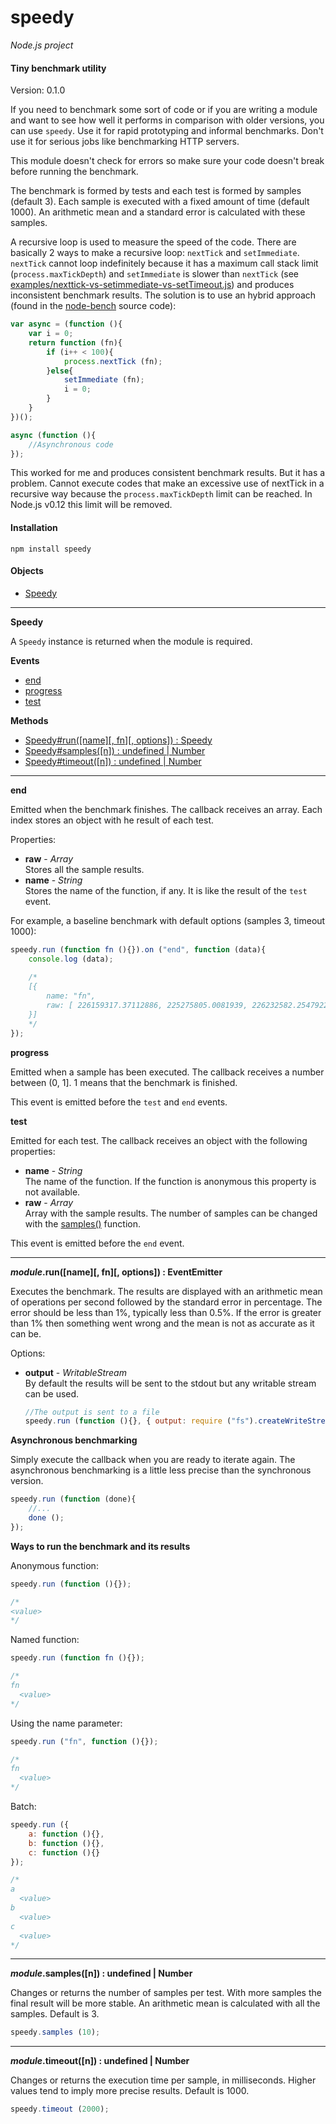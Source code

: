 speedy
======

_Node.js project_

#### Tiny benchmark utility ####

Version: 0.1.0

If you need to benchmark some sort of code or if you are writing a module and want to see how well it performs in comparison with older versions, you can use `speedy`. Use it for rapid prototyping and informal benchmarks. Don't use it for serious jobs like benchmarking HTTP servers.

This module doesn't check for errors so make sure your code doesn't break before running the benchmark.

The benchmark is formed by tests and each test is formed by samples (default 3). Each sample is executed with a fixed amount of time (default 1000). An arithmetic mean and a standard error is calculated with these samples.

A recursive loop is used to measure the speed of the code. There are basically 2 ways to make a recursive loop: `nextTick` and `setImmediate`. `nextTick` cannot loop indefinitely because it has a maximum call stack limit (`process.maxTickDepth`) and `setImmediate` is slower than `nextTick` (see [examples/nexttick-vs-setimmediate-vs-setTimeout.js](https://github.com/gagle/node-speedy/blob/master/examples/nexttick-vs-setimmediate-vs-setTimeout.js)) and produces inconsistent benchmark results. The solution is to use an hybrid approach (found in the [node-bench](https://github.com/isaacs/node-bench) source code):

```javascript
var async = (function (){
	var i = 0;
	return function (fn){
		if (i++ < 100){
			process.nextTick (fn);
		}else{
			setImmediate (fn);
			i = 0;
		}
	}
})();

async (function (){
	//Asynchronous code
});
```

This worked for me and produces consistent benchmark results. But it has a problem. Cannot execute codes that make an excessive use of nextTick in a recursive way because the `process.maxTickDepth` limit can be reached. In Node.js v0.12 this limit will be removed.

#### Installation ####

```
npm install speedy
```

#### Objects ####

- [Speedy](#speedy_object)

---

<a name="speedy_object"></a>
__Speedy__

A `Speedy` instance is returned when the module is required.

__Events__

- [end](event_end)
- [progress](event_progress)
- [test](event_test)

__Methods__

- [Speedy#run([name][, fn][, options]) : Speedy](#run)
- [Speedy#samples([n]) : undefined | Number](#samples)
- [Speedy#timeout([n]) : undefined | Number](#timeout)

---

<a name="event_end"></a>
__end__

Emitted when the benchmark finishes. The callback receives an array. Each index stores an object with he result of each test.

Properties:

- __raw__ - _Array_  
Stores all the sample results.
- __name__ - _String_  
Stores the name of the function, if any. It is like the result of the `test` event.

For example, a baseline benchmark with default options (samples 3, timeout 1000):

```javascript
speedy.run (function fn (){}).on ("end", function (data){
	console.log (data);
	
	/*
	[{
		name: "fn",
		raw: [ 226159317.37112886, 225275805.0081939, 226232582.25479224 ]
	}]
	*/
});
```

<a name="event_progress"></a>
__progress__

Emitted when a sample has been executed. The callback receives a number between (0, 1]. 1 means that the benchmark is finished.

This event is emitted before the `test` and `end` events.
	
<a name="event_test"></a>
__test__

Emitted for each test. The callback receives an object with the following properties:

- __name__ - _String_  
	The name of the function. If the function is anonymous this property is not available.
- __raw__ - _Array_  
	Array with the sample results. The number of samples can be changed with the [samples()](#samples) function.

This event is emitted before the `end` event.

---

<a name="run"></a>
___module_.run([name][, fn][, options]) : EventEmitter__

Executes the benchmark. The results are displayed with an arithmetic mean of operations per second followed by the standard error in percentage. The error should be less than 1%, typically less than 0.5%. If the error is greater than 1% then something went wrong and the mean is not as accurate as it can be.

Options:

- __output__ - _WritableStream_  
	By default the results will be sent to the stdout but any writable stream can be used.
	
	```javascript
	//The output is sent to a file
	speedy.run (function (){}, { output: require ("fs").createWriteStream ("file") });
	```

__Asynchronous benchmarking__

Simply execute the callback when you are ready to iterate again. The asynchronous benchmarking is a little less precise than the synchronous version.

```javascript
speedy.run (function (done){
	//...
	done ();
});
```

__Ways to run the benchmark and its results__

Anonymous function:

```javascript
speedy.run (function (){});

/*
<value>
*/
```

Named function:

```javascript
speedy.run (function fn (){});

/*
fn
  <value>
*/
```

Using the name parameter:

```javascript
speedy.run ("fn", function (){});

/*
fn
  <value>
*/
```

Batch:

```javascript
speedy.run ({
	a: function (){},
	b: function (){},
	c: function (){}
});

/*
a
  <value>
b
  <value>
c
  <value>
*/
```

---

<a name="samples"></a>
___module_.samples([n]) : undefined | Number__

Changes or returns the number of samples per test. With more samples the final result will be more stable. An arithmetic mean is calculated with all the samples. Default is 3.


```javascript
speedy.samples (10);
```

---

<a name="timeout"></a>
___module_.timeout([n]) : undefined | Number__

Changes or returns the execution time per sample, in milliseconds. Higher values tend to imply more precise results. Default is 1000.

```javascript
speedy.timeout (2000);
```